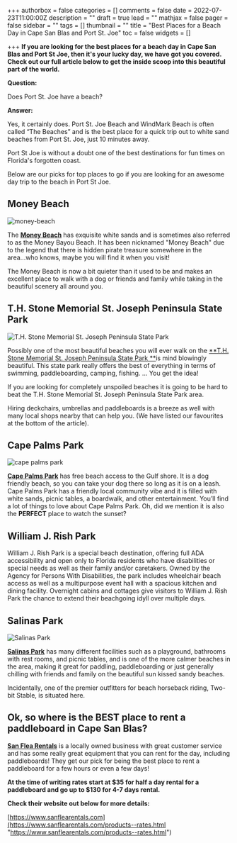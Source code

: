 +++
authorbox = false
categories = []
comments = false
date = 2022-07-23T11:00:00Z
description = ""
draft = true
lead = ""
mathjax = false
pager = false
sidebar = ""
tags = []
thumbnail = ""
title = "Best Places for a Beach Day in Cape San Blas and Port St. Joe"
toc = false
widgets = []

+++
**If you are looking for the best places for a beach day in Cape San Blas and Port St Joe, then it's your lucky day, we have got you covered.  Check out our full article below to get the inside scoop into this beautiful part of the world.**

**Question:**

Does Port St. Joe have a beach?

**Answer:**

Yes, it certainly does.  Port St. Joe Beach and WindMark Beach is often called “The Beaches” and is the best place for a quick trip out to white sand beaches from Port St. Joe, just 10 minutes away.

Port St Joe is without a doubt one of the best destinations for fun times on Florida's forgotten coast.

Below are our picks for top places to go if you are looking for an awesome day trip to the beach in Port St Joe.

## Money Beach

![money-beach](/uploads/money-beach.png "money-beach")

The [**Money Beach**](https://goo.gl/maps/3xNexKS1qb8XNDCo8) has exquisite white sands and is sometimes also referred to as the Money Bayou Beach.  It has been nicknamed "Money Beach" due to the legend that there is hidden pirate treasure somewhere in the area...who knows, maybe you will find it when you visit!  

The Money Beach is now a bit quieter than it used to be and makes an excellent place to walk with a dog or friends and family while taking in the beautiful scenery all around you.

## T.H. Stone Memorial St. Joseph Peninsula State Park

![T.H. Stone Memorial St. Joseph Peninsula State Park](/uploads/beach-th-stone-memorial-st-joseph-peninsula.png "T.H. Stone Memorial St. Joseph Peninsula State Park")

Possibly one of the most beautiful beaches you will ever walk on the [**T.H. Stone Memorial St. Joseph Peninsula State Park **](https://goo.gl/maps/y2AGi3fYj5v2Xq3t5)is mind blowingly beautiful.  This state park really offers the best of everything in terms of swimming, paddleboarding, camping, fishing.  ... You get the idea!

If you are looking for completely unspoiled beaches it is going to be hard to beat the T.H. Stone Memorial St. Joseph Peninsula State Park area.  

Hiring deckchairs, umbrellas and paddleboards is a breeze as well with many local shops nearby that can help you.  (We have listed our favourites at the bottom of the article).

## Cape Palms Park

![cape palms park](/uploads/cape-palm.png "cape palms park")

[**Cape Palms Park**](https://goo.gl/maps/pa6qhc29LjyBbnCe6) has free beach access to the Gulf shore.  It is a dog friendly beach, so you can take your dog there so long as it is on a leash.  Cape Palms Park has a friendly local community vibe and it is filled with white sands, picnic tables, a boardwalk, and other entertainment. You’ll find a lot of things to love about Cape Palms Park.  Oh, did we mention it is also the **PERFECT** place to watch the sunset?

## William J. Rish Park

William J. Rish Park is a special beach destination, offering full ADA accessibility and open only to Florida residents who have disabilities or special needs as well as their family and/or caretakers. Owned by the Agency for Persons With Disabilities, the park includes wheelchair beach access as well as a multipurpose event hall with a spacious kitchen and dining facility. Overnight cabins and cottages give visitors to William J. Rish Park the chance to extend their beachgoing idyll over multiple days.

## Salinas Park

![Salinas Park](/uploads/salinas-park.png "Salinas Park")

[**Salinas Park**](https://goo.gl/maps/exAHMF2xTJzVgn3o8) has many different facilities such as a playground, bathrooms with rest rooms, and picnic tables, and is one of the more calmer beaches in the area, making it great for paddling, paddleboarding or just generally chilling with friends and family on the beautiful sun kissed sandy beaches.

Incidentally, one of the premier outfitters for beach horseback riding, Two-bit Stable, is situated here.

## Ok, so where is the BEST place to rent a paddleboard in Cape San Blas?

[**San Flea Rentals**](https://www.sanflearentals.com/products--rates.html) is a locally owned business with great customer service and has some really great equipment that you can rent for the day, including paddleboards!   They get our pick for being the best place to rent a paddleboard for a few hours or even a few days!

**At the time of writing rates start at $35 for half a day rental for a paddleboard and go up to $130 for 4-7 days rental.**

**Check their website out below for more details:** 

[https://www.sanflearentals.com](https://www.sanflearentals.com/products--rates.html "https://www.sanflearentals.com/products--rates.html")